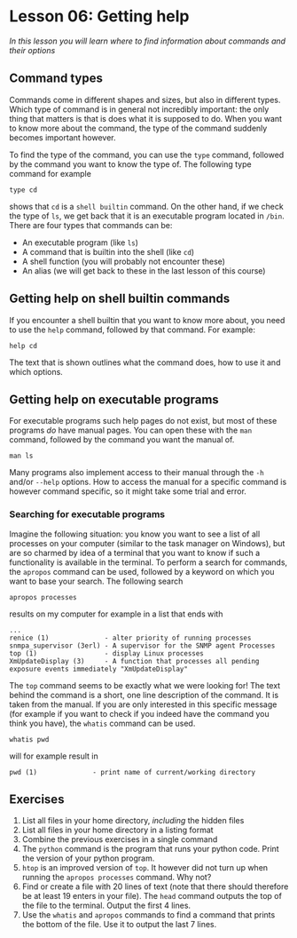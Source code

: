 # Lesson 06: Getting help
*In this lesson you will learn where to find information about commands and their options*

## Command types
Commands come in different shapes and sizes, but also in different types. Which type of command is in general not incredibly important: the only thing that matters is that is does what it is supposed to do. When you want to know more about the command, the type of the command suddenly becomes important however.

To find the type of the command, you can use the `type` command, followed by the command you want to know the type of. The following type command for example

```
type cd
```

shows that `cd` is a `shell builtin` command. On the other hand, if we check the type of `ls`, we get back that it is an executable program located in `/bin`. There are four types that commands can be:

- An executable program (like `ls`)
- A command that is builtin into the shell (like `cd`)
- A shell function (you will probably not encounter these)
- An alias (we will get back to these in the last lesson of this course)

## Getting help on shell builtin commands
If you encounter a shell builtin that you want to know more about, you need to use the `help` command, followed by that command. For example:

```
help cd
```

The text that is shown outlines what the command does, how to use it and which options.

## Getting help on executable programs
For executable programs such help pages do not exist, but most of these programs *do* have manual pages. You can open these with the `man` command, followed by the command you want the manual of.

```
man ls
```

Many programs also implement access to their manual through the `-h` and/or `--help` options. How to access the manual for a specific command is however command specific, so it might take some trial and error.

### Searching for executable programs
Imagine the following situation: you know you want to see a list of all processes on your computer (similar to the task manager on Windows), but are so charmed by idea of a terminal that you want to know if such a functionality is available in the terminal. To perform a search for commands, the `apropos` command can be used, followed by a keyword on which you want to base your search. The following search

```
apropos processes
```

results on my computer for example in a list that ends with

```
...
renice (1)              - alter priority of running processes
snmpa_supervisor (3erl) - A supervisor for the SNMP agent Processes
top (1)                 - display Linux processes
XmUpdateDisplay (3)     - A function that processes all pending exposure events immediately "XmUpdateDisplay"
```

The `top` command seems to be exactly what we were looking for! The text behind the command is a short, one line description of the command. It is taken from the manual. If you are only interested in this specific message (for example if you want to check if you indeed have the command you think you have), the `whatis` command can be used.

```
whatis pwd
```

will for example result in

```
pwd (1)              - print name of current/working directory
```

## Exercises
1. List all files in your home directory, *including* the hidden files
2. List all files in your home directory in a listing format
3. Combine the previous exercises in a single command
4. The `python` command is the program that runs your python code. Print the version of your python program.
5. `htop` is an improved version of `top`. It however did not turn up when running the `apropos processes` command. Why not?
6. Find or create a file with 20 lines of text (note that there should therefore be at least 19 enters in your file). The `head` command outputs the top of the file to the terminal. Output the first 4 lines.
7. Use the `whatis` and `apropos` commands to find a command that prints the bottom of the file. Use it to output the last 7 lines.
